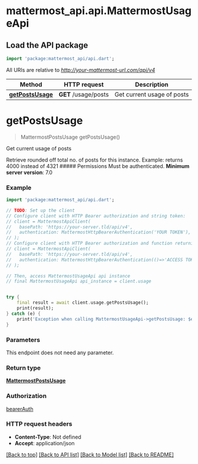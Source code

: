 # mattermost_api.api.MattermostUsageApi

## Load the API package
```dart
import 'package:mattermost_api/api.dart';
```

All URIs are relative to *http://your-mattermost-url.com/api/v4*

Method | HTTP request | Description
------------- | ------------- | -------------
[**getPostsUsage**](MattermostUsageApi.md#getpostsusage) | **GET** /usage/posts | Get current usage of posts


# **getPostsUsage**
> MattermostPostsUsage getPostsUsage()

Get current usage of posts

Retrieve rounded off total no. of posts for this instance. Example: returns 4000 instead of 4321 ##### Permissions Must be authenticated. __Minimum server version__: 7.0 

### Example
```dart
import 'package:mattermost_api/api.dart';

// TODO: Set up the client
// Configure client with HTTP Bearer authorization and string token:
// client = MattermostApiClient(
//   basePath: 'https://your-server.tld/api/v4',
//   authentication: MattermostHttpBearerAuthentication('YOUR TOKEN'),
// );
// Configure client with HTTP Bearer authorization and function returning a string:
// client = MattermostApiClient(
//   basePath: 'https://your-server.tld/api/v4',
//   authentication: MattermostHttpBearerAuthentication(()=>'ACCESS TOKEN FROM FUNCTION'),
// );

// Then, access MattermostUsageApi api instance
// final MattermostUsageApi api_instance = client.usage


try {
    final result = await client.usage.getPostsUsage();
    print(result);
} catch (e) {
    print('Exception when calling MattermostUsageApi->getPostsUsage: $e\n');
}
```

### Parameters
This endpoint does not need any parameter.

### Return type

[**MattermostPostsUsage**](MattermostPostsUsage.md)

### Authorization

[bearerAuth](../README.md#bearerAuth)

### HTTP request headers

 - **Content-Type**: Not defined
 - **Accept**: application/json

[[Back to top]](#) [[Back to API list]](../README.md#documentation-for-api-endpoints) [[Back to Model list]](../README.md#documentation-for-models) [[Back to README]](../README.md)


